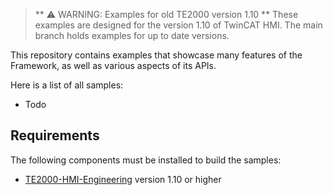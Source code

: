 > ** ⚠ WARNING: Examples for old TE2000 version 1.10 **
> These examples are designed for the version 1.10 of TwinCAT HMI. The main branch holds examples for up to date versions.

This repository contains examples that showcase many features of the Framework, as well as various aspects of its APIs.

Here is a list of all samples:

- Todo

## Requirements

The following components must be installed to build the samples:

- [TE2000-HMI-Engineering](https://www.beckhoff.com/en-en/products/automation/twincat/te1xxx-twincat-3-engineering/te2000.html) version 1.10 or higher
